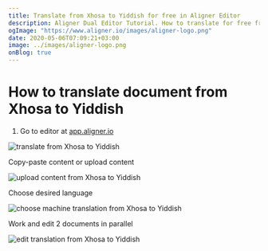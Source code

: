 ```yaml
---
title: Translate from Xhosa to Yiddish for free in Aligner Editor
description: Aligner Dual Editor Tutorial. How to translate for free from Xhosa to Yiddish. Aligner is multilingual document management platform. 
ogImage: "https://www.aligner.io/images/aligner-logo.png"
date: 2020-05-06T07:09:21+03:00
image: ../images/aligner-logo.png
onBlog: true
---
```


# How to translate document from Xhosa to Yiddish

1. Go to editor at [app.aligner.io](https://app.aligner.io "Aligner App web page")

![translate from Xhosa to Yiddish](../aligner-blank-editor.png "translate from Xhosa to Yiddish")

Copy-paste content or upload content

![upload content from Xhosa to Yiddish](../aligner-uploaded-document.png "upload content from Xhosa to Yiddish")

Choose desired language

![choose machine translation from Xhosa to Yiddish](../aligner-language-dropdown.png "choose machine translation from Xhosa to Yiddish")

Work and edit 2 documents in parallel

![edit translation from Xhosa to Yiddish](../aligner-double-sitded-editor.png "edit translation from Xhosa to Yiddish")

